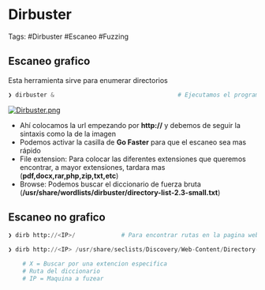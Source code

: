 # Dirbuster 

Tags: #Dirbuster #Escaneo #Fuzzing 


## Escaneo grafico 

Esta herramienta sirve para enumerar directorios 
```python
❯ dirbuster &                                   # Ejecutamos el programa y nos saldra una interface como la siguiente:
```

[![Dirbuster.png](https://i.postimg.cc/XN1zQ39m/Dirbuster.png)](https://postimg.cc/LhfD8cC3)

* Ahí colocamos la url empezando por **http://** y debemos de seguir la sintaxis como la de la imagen
* Podemos activar la casilla de **Go Faster** para que el escaneo sea mas rápido 
* File extension: Para colocar las diferentes extensiones que queremos encontrar, a mayor extensiones, tardara mas (**pdf,docx,rar,php,zip,txt,etc**)
* Browse: Podemos buscar el diccionario de fuerza bruta (**/usr/share/wordlists/dirbuster/directory-list-2.3-small.txt**)


## Escaneo no grafico 

```python
❯ dirb http://<IP>/             # Para encontrar rutas en la pagina web  
```

```python
❯ dirb http://<IP> /usr/share/seclists/Discovery/Web-Content/Directory-list-2.3-medium.txt -X .php

	# X = Buscar por una extencion especifica
	# Ruta del diccionario 
	# IP = Maquina a fuzear
```

